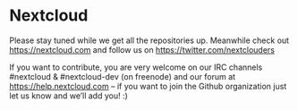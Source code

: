 # Nextcloud

Please stay tuned while we get all the repositories up. Meanwhile check out https://nextcloud.com and follow us on https://twitter.com/nextclouders

If you want to contribute, you are very welcome on our IRC channels #nextcloud & #nextcloud-dev (on freenode) and our forum at https://help.nextcloud.com – if you want to join the Github organization just let us know and we’ll add you! :)
